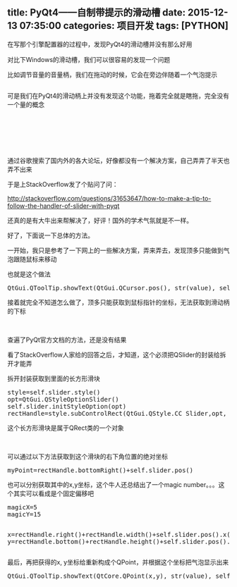 title: PyQt4——自制带提示的滑动槽
date: 2015-12-13 07:35:00
categories: 项目开发
tags: [PYTHON]
---
<p>
	<span style="line-height:1.5;">在写那个引擎配置器的过程中，发现PyQt4的滑动槽并没有那么好用</span> 
</p>
<p>
	对比下Windows的滑动槽，我们可以很容易的发现一个问题
</p>
<p>
	比如调节音量的音量柄，我们在拖动的时候，它会在旁边伴随着一个气泡提示
</p>
<p>
	<img src="//bangz.me/usr/uploads/image/20151213/20151213153353_21207.png" alt="" /> 
</p>
<p>
	可是我们在PyQt4的滑动柄上并没有发现这个功能，拖着完全就是瞎拖，完全没有一个量的概念
</p>
<p>
	<!--more-->
</p>
<p>
	<br />
</p>
<p>
	<br />
</p>
<p>
	<br />
</p>
<p>
	<!--more-->
</p>
<p>
	通过谷歌搜索了国内外的各大论坛，好像都没有一个解决方案，自己弄弄了半天也弄不出来
</p>
<p>
	于是上StackOverflow发了个贴问了问：
</p>
<p>
	<a href="http://stackoverflow.com/questions/31653647/how-to-make-a-tip-to-follow-the-handler-of-slider-with-pyqt" target="_blank">http://stackoverflow.com/questions/31653647/how-to-make-a-tip-to-follow-the-handler-of-slider-with-pyqt</a> 
</p>
<p>
	还真的是有大牛出来帮解决了，好评！国外的学术气氛就是不一样。
</p>
<p>
	好了，下面说一下总体的方法。
</p>
<p>
	一开始，我只是参考了一下网上的一些解决方案，弄来弄去，发现顶多只能做到气泡跟随鼠标来移动
</p>
<p>
	也就是这个做法
</p>
<pre class="brush:python; toolbar:false;">QtGui.QToolTip.showText(QtGui.QCursor.pos(), str(value), self)</pre>
接着就完全不知道怎么做了，顶多只能获取到鼠标指针的坐标，无法获取到滑动柄的下标
<p>
	<br />
</p>
<p>
	查遍了PyQt官方文档的方法，还是没有结果
</p>
<p>
	看了StackOverflow人家给的回答之后，才知道，这个必须把QSlider的封装给拆开才能弄
</p>
<p>
	拆开封装获取到里面的长方形滑块
</p>
<pre class="brush:python; toolbar:false;">style=self.slider.style()
opt=QtGui.QStyleOptionSlider()
self.slider.initStyleOption(opt)
rectHandle=style.subControlRect(QtGui.QStyle.CC_Slider,opt, QtGui.QStyle.SC_SliderHandle,self)</pre>
这个长方形滑块是属于QRect类的一个对象
<p>
	<br />
</p>
<p>
	可以通过以下方法获取到这个滑块的右下角位置的绝对坐标
</p>
<pre class="brush:python; toolbar:false;">myPoint=rectHandle.bottomRight()+self.slider.pos()</pre>
也可以分别获取其中的x,y坐标，这个牛人还总结出了一个magic number。。。这个其实可以看成是个固定偏移吧
<pre class="brush:python; toolbar:false;">magicX=5
magicY=15

x=rectHandle.right()+rectHandle.width()+self.slider.pos().x()+magicX
y=rectHandle.bottom()+rectHandle.height()+self.slider.pos().y()+magicY</pre>
最后，再把获得的x,&nbsp;y坐标给重新构成个QPoint，并根据这个坐标把气泡显示出来
<pre class="brush:python; toolbar:false;">QtGui.QToolTip.showText(QtCore.QPoint(x,y), str(value), self)</pre>
<p>
	<br />
</p>
<p>
	<br />
</p>